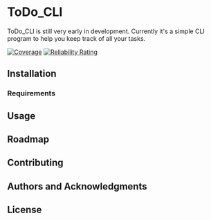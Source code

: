 # ToDo_CLI
ToDo_CLI is still very early in development. Currently it's a simple CLI program to help you keep track of all your tasks.

[![Coverage](https://sonarcloud.io/api/project_badges/measure?project=LittleClumsy_ToDo_CLI&metric=coverage)](https://sonarcloud.io/summary/new_code?id=LittleClumsy_ToDo_CLI) 
[![Reliability Rating](https://sonarcloud.io/api/project_badges/measure?project=LittleClumsy_ToDo_CLI&metric=reliability_rating)](https://sonarcloud.io/summary/new_code?id=LittleClumsy_ToDo_CLI)

## Installation 

### Requirements

## Usage

## Roadmap

## Contributing

## Authors and Acknowledgments 

## License 
